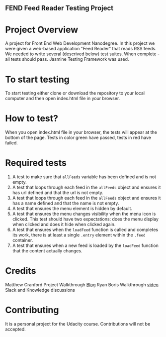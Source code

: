 ## FEND Feed Reader Testing Project

# Project Overview

A project for Front End Web Development Nanodegree. In this project we were given a web-based application "Feed Reader" that reads RSS feeds. We needed to write several (descrived below) test suites. When complete - all tests should pass. Jasmine Testing Framework was used.


# To start testing 

To start testing either clone or download the repository to your local computer and then open index.html file in your browser.

# How to test?

When you open index.html file in your browser, the tests will appear at the bottom of the page. Tests in color green have passed, tests in red have failed.

# Required tests

1. A test to make sure that `allFeeds` variable has been defined and is not empty.
2. A test that loops through each feed in the `allFeeds` object and ensures it has url defined and that the url is not       empty.
3. A test that loops through each feed in the `allFeeds` object and ensures it has a name defined and that the name is       not empty.
4. A test that ensures the menu element is hidden by default. 
5. A test that ensures the menu changes visibility when the menu icon is clicked. This test should have two expectations:    does the menu display when clicked and does it hide when clicked again.
6. A test that ensures when the `loadFeed` function is called and completes its work, there is at least a single `.entry`    element within the `.feed` container.
7. A test that ensures when a new feed is loaded by the `loadFeed` function that the content actually changes.

# Credits

Matthew Cranford Project Walkthrough [Blog](https://matthewcranford.com/feed-reader-walkthrough-part-1-starter-code/)
Ryan Boris Walkthrough [video](https://www.youtube.com/watch?v=7kOBXPbDmyw&feature=youtu.be)
Slack and Knowledge discussions

# Contributing

It is a personal project for the Udacity course. Contributions will not be accepted.